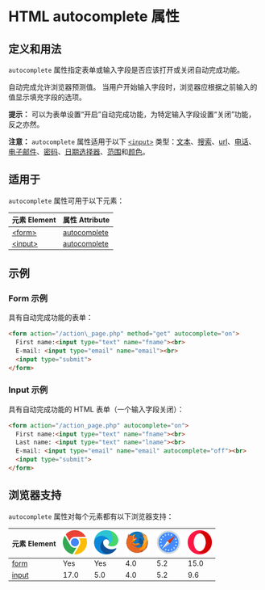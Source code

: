 HTML autocomplete 属性
===

## 定义和用法

`autocomplete` 属性指定表单或输入字段是否应该打开或关闭自动完成功能。

自动完成允许浏览器预测值。 当用户开始输入字段时，浏览器应根据之前输入的值显示填充字段的选项。

**提示：** 可以为表单设置“开启”自动完成功能，为特定输入字段设置“关闭”功能，反之亦然。

**注意：** `autocomplete` 属性适用于以下 [`<input>`](../tags/input.md) 类型：[文本](../tags/input_type_text.md)、[搜索](../tags/input_type_search.md)、[url](../tags/input_type_url.md)、[电话](../tags/input_type_tel.md)、[电子邮件](../tags/input_type_email.md)、[密码](../tags/input_type_password.md)、[日期选择器](../tags/input_type_date.md)、[范围](../tags/input_type_range.md)和[颜色](../tags/input_type_color.md)。

## 适用于

`autocomplete` 属性可用于以下元素：

| 元素 Element | 属性 Attribute |
| ----- | ----- |
| [\<form>](../tags/form.md)   | [autocomplete](../tags/form_autocomplete.md)  |
| [\<input>](../tags/input.md) | [autocomplete](../tags/input_autocomplete.md) |

## 示例

### Form 示例

具有自动完成功能的表单：

```html idoc:preview:iframe
<form action="/action\_page.php" method="get" autocomplete="on">
  First name:<input type="text" name="fname"><br>
  E-mail: <input type="email" name="email"><br>
  <input type="submit">
</form>
```

### Input 示例

具有自动完成功能的 HTML 表单（一个输入字段关闭）：

```html idoc:preview:iframe
<form action="/action_page.php" autocomplete="on">
  First name:<input type="text" name="fname"><br>
  Last name: <input type="text" name="lname"><br>
  E-mail: <input type="email" name="email" autocomplete="off"><br>
  <input type="submit">
</form>
```

## 浏览器支持

`autocomplete` 属性对每个元素都有以下浏览器支持：

| 元素 Element | ![chrome][1] | ![edge][2] | ![firefox][3] | ![safari][4] | ![opera][5] |
| ------- | --- | --- | --- | --- | --- |
| [form](../tags/form.md)    | Yes  | Yes | 4.0 | 5.2 | 15.0 |
| [input](../tags/input.md)   | 17.0 | 5.0 | 4.0 | 5.2 | 9.6  |

[1]: ../assets/chrome.svg
[2]: ../assets/edge.svg
[3]: ../assets/firefox.svg
[4]: ../assets/safari.svg
[5]: ../assets/opera.svg